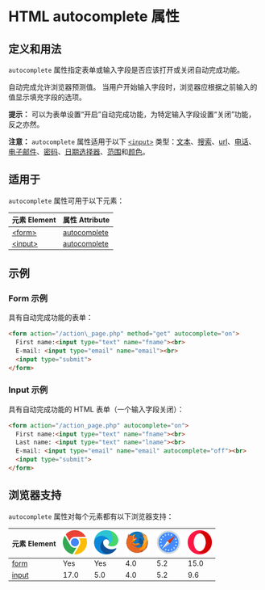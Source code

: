 HTML autocomplete 属性
===

## 定义和用法

`autocomplete` 属性指定表单或输入字段是否应该打开或关闭自动完成功能。

自动完成允许浏览器预测值。 当用户开始输入字段时，浏览器应根据之前输入的值显示填充字段的选项。

**提示：** 可以为表单设置“开启”自动完成功能，为特定输入字段设置“关闭”功能，反之亦然。

**注意：** `autocomplete` 属性适用于以下 [`<input>`](../tags/input.md) 类型：[文本](../tags/input_type_text.md)、[搜索](../tags/input_type_search.md)、[url](../tags/input_type_url.md)、[电话](../tags/input_type_tel.md)、[电子邮件](../tags/input_type_email.md)、[密码](../tags/input_type_password.md)、[日期选择器](../tags/input_type_date.md)、[范围](../tags/input_type_range.md)和[颜色](../tags/input_type_color.md)。

## 适用于

`autocomplete` 属性可用于以下元素：

| 元素 Element | 属性 Attribute |
| ----- | ----- |
| [\<form>](../tags/form.md)   | [autocomplete](../tags/form_autocomplete.md)  |
| [\<input>](../tags/input.md) | [autocomplete](../tags/input_autocomplete.md) |

## 示例

### Form 示例

具有自动完成功能的表单：

```html idoc:preview:iframe
<form action="/action\_page.php" method="get" autocomplete="on">
  First name:<input type="text" name="fname"><br>
  E-mail: <input type="email" name="email"><br>
  <input type="submit">
</form>
```

### Input 示例

具有自动完成功能的 HTML 表单（一个输入字段关闭）：

```html idoc:preview:iframe
<form action="/action_page.php" autocomplete="on">
  First name:<input type="text" name="fname"><br>
  Last name: <input type="text" name="lname"><br>
  E-mail: <input type="email" name="email" autocomplete="off"><br>
  <input type="submit">
</form>
```

## 浏览器支持

`autocomplete` 属性对每个元素都有以下浏览器支持：

| 元素 Element | ![chrome][1] | ![edge][2] | ![firefox][3] | ![safari][4] | ![opera][5] |
| ------- | --- | --- | --- | --- | --- |
| [form](../tags/form.md)    | Yes  | Yes | 4.0 | 5.2 | 15.0 |
| [input](../tags/input.md)   | 17.0 | 5.0 | 4.0 | 5.2 | 9.6  |

[1]: ../assets/chrome.svg
[2]: ../assets/edge.svg
[3]: ../assets/firefox.svg
[4]: ../assets/safari.svg
[5]: ../assets/opera.svg